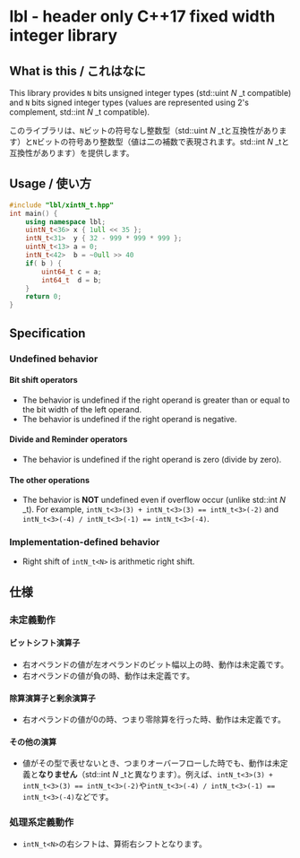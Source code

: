 lbl - header only C++17 fixed width integer library
===================================================

## What is this / これはなに

This library provides `N` bits unsigned integer types (std::uint *N* \_t compatible) and `N` bits signed integer types (values are represented using 2's complement, std::int *N* \_t compatible).

このライブラリは、`N`ビットの符号なし整数型（std::uint *N* \_tと互換性があります）と`N`ビットの符号あり整数型（値は二の補数で表現されます。std::int *N* \_tと互換性があります）を提供します。

## Usage / 使い方

```c++
#include "lbl/xintN_t.hpp"
int main() {
    using namespace lbl;
    uintN_t<36> x { 1ull << 35 };
    intN_t<31>  y { 32 - 999 * 999 * 999 };
    uintN_t<13> a = 0;
    intN_t<42>  b = ~0ull >> 40
    if( b ) {
        uint64_t c = a;
        int64_t  d = b;
    }
    return 0;
}
```

## Specification

### Undefined behavior

#### Bit shift operators

* The behavior is undefined if the right operand is greater than or equal to the bit width of the left operand.
* The behavior is undefined if the right operand is negative.

#### Divide and Reminder operators

* The behavior is undefined if the right operand is zero (divide by zero).

#### The other operations

* The behavior is **NOT** undefined even if overflow occur (unlike std::int *N* \_t). For example, `intN_t<3>(3) + intN_t<3>(3) == intN_t<3>(-2)` and `intN_t<3>(-4) / intN_t<3>(-1) == intN_t<3>(-4)`.

### Implementation-defined behavior

* Right shift of `intN_t<N>` is arithmetic right shift.

## 仕様

### 未定義動作

#### ビットシフト演算子

* 右オペランドの値が左オペランドのビット幅以上の時、動作は未定義です。
* 右オペランドの値が負の時、動作は未定義です。

#### 除算演算子と剰余演算子

* 右オペランドの値が0の時、つまり零除算を行った時、動作は未定義です。

#### その他の演算

* 値がその型で表せないとき、つまりオーバーフローした時でも、動作は未定義と**なりません**（std::int *N* \_tと異なります）。例えば、`intN_t<3>(3) + intN_t<3>(3) == intN_t<3>(-2)`や`intN_t<3>(-4) / intN_t<3>(-1) == intN_t<3>(-4)`などです。

### 処理系定義動作

* `intN_t<N>`の右シフトは、算術右シフトとなります。
